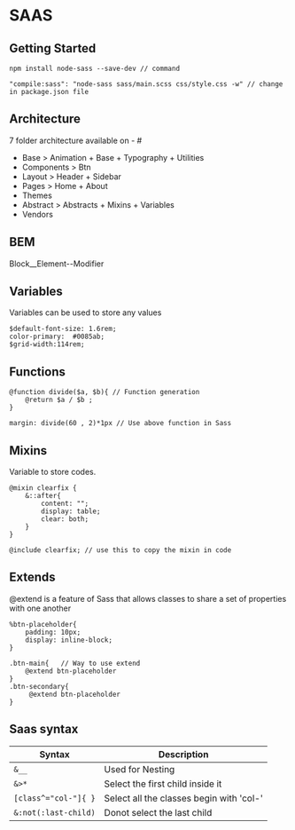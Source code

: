 SAAS
====
## Getting Started 
```
npm install node-sass --save-dev // command

"compile:sass": "node-sass sass/main.scss css/style.css -w" // change in package.json file
```

## Architecture
7 folder architecture available on - #

* Base > Animation + Base + Typography + Utilities
* Components > Btn
* Layout > Header + Sidebar
* Pages > Home + About
* Themes 
* Abstract > Abstracts + Mixins + Variables
* Vendors

## BEM

Block__Element--Modifier

## Variables

Variables can be used to store any values
```
$default-font-size: 1.6rem;
color-primary:	#0085ab;
$grid-width:114rem;
```

## Functions
```
@function divide($a, $b){ // Function generation
    @return $a / $b ;
}

margin: divide(60 , 2)*1px // Use above function in Sass
```



## Mixins
Variable to store codes.

```
@mixin clearfix {
    &::after{
        content: "";
        display: table;
        clear: both;
    }
}

@include clearfix; // use this to copy the mixin in code
```

## Extends
@extend is a feature of Sass that allows classes to share a set of properties with one another
```
%btn-placeholder{
    padding: 10px;
    display: inline-block;
}

.btn-main{   // Way to use extend 
    @extend btn-placeholder
}
.btn-secondary{
     @extend btn-placeholder
}
```

## Saas syntax

| Syntax| Description |
| ------- | ----------- |
| `&__` | Used for Nesting |
| `&>*` | Select the first child inside it |
| `[class^="col-"]{ }` | Select all the classes begin with 'col-' |
| `&:not(:last-child)` | Donot select the last child |


